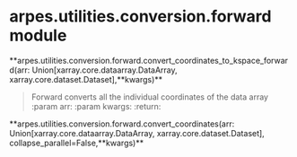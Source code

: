 # arpes.utilities.conversion.forward module

**arpes.utilities.conversion.forward.convert\_coordinates\_to\_kspace\_forward(arr:
Union\[xarray.core.dataarray.DataArray,
xarray.core.dataset.Dataset\],**kwargs)\*\*

> Forward converts all the individual coordinates of the data array
> :param arr: :param kwargs: :return:

**arpes.utilities.conversion.forward.convert\_coordinates(arr:
Union\[xarray.core.dataarray.DataArray, xarray.core.dataset.Dataset\],
collapse\_parallel=False,**kwargs)\*\*
